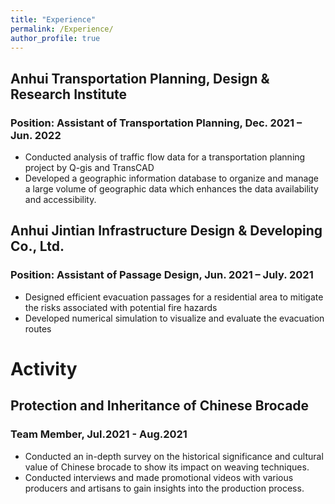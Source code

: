 ```yaml
---
title: "Experience"
permalink: /Experience/
author_profile: true
---
```

## Anhui Transportation Planning, Design & Research Institute
### Position: Assistant of Transportation Planning, Dec. 2021 – Jun. 2022
- Conducted analysis of traffic flow data for a transportation planning project by Q-gis and TransCAD
- Developed a geographic information database to organize and manage a large volume of geographic data
which enhances the data availability and accessibility.

## Anhui Jintian Infrastructure Design & Developing Co., Ltd.
### Position: Assistant of Passage Design, Jun. 2021 – July. 2021
- Designed efficient evacuation passages for a residential area to mitigate the risks associated with potential fire hazards
- Developed numerical simulation to visualize and evaluate the evacuation routes

# Activity
## Protection and Inheritance of Chinese Brocade
### Team Member, Jul.2021 - Aug.2021
- Conducted an in-depth survey on the historical significance and cultural value of Chinese brocade to show its impact on weaving techniques.
- Conducted interviews and made promotional videos with various producers and artisans to gain insights into the production process.
